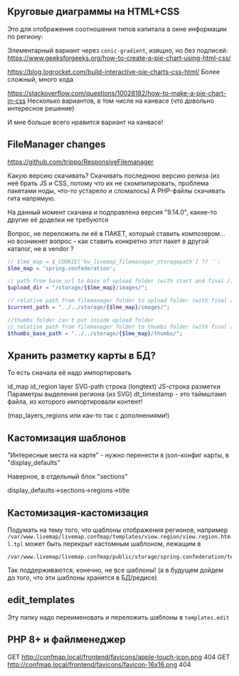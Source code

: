 ## Круговые диаграммы на HTML+CSS

Это для отображения соотношения типов капитала в окне информации по региону:

Элементарный вариант через `conic-gradient`, изящно, но без подписей:
https://www.geeksforgeeks.org/how-to-create-a-pie-chart-using-html-css/

https://blog.logrocket.com/build-interactive-pie-charts-css-html/
Более сложный, много кода

https://stackoverflow.com/questions/10028182/how-to-make-a-pie-chart-in-css
Несколько вариантов, в том числе на канвасе (что довольно интересное решение)

И мне больше всего нравится вариант на канвасе!


## FileManager changes

https://github.com/trippo/ResponsiveFilemanager

Какую версию скачивать? 
Скачивать последнюю версию релиза (из неё брать JS и CSS, потому что их не скомпилировать, проблема пакетами ноды, что-то устарело и сломалось)
А PHP-файлы скачивать гита напрямую.

На данный момент скачана и подправлена версия "9.14.0", какие-то другие её доделки не требуются

Вопрос, не переложить ли её в ПАКЕТ, который ставить композером... но возникнет вопрос - как ставить конкретно этот пакет в другой каталог, не в vendor ?


```php
// $lme_map = $_COOKIE['kw_livemap_filemanager_storagepath'] ?? '';
$lme_map = 'spring.confederation';

// path from base_url to base of upload folder (with start and final /)
$upload_dir = "/storage/{$lme_map}/images/";

// relative path from filemanager folder to upload folder (with final /)
$current_path = "../../storage/{$lme_map}/images/";

//thumbs folder can't put inside upload folder
// relative path from filemanager folder to thumbs folder (with final /)
$thumbs_base_path = "../../storage/{$lme_map}/thumbs/";
```


## Хранить разметку карты в БД?

То есть сначала её надо импортировать

id_map
id_region
layer
SVG-path строка (longtext)
JS-строка разметки
Параметры выделения региона (из SVG)
dt_timestamp - это таймштамп файла, из которого импортировали контент!

(map_layers_regions или как-то так с дополнениями!)

## Кастомизация шаблонов

"Интересные места на карте" - нужно перенести в json-конфиг карты, в "display_defaults"

Наверное, в отдельный блок "sections"

display_defaults->sections->regions->title

## Кастомизация-кастомизация

Подумать на тему того, что шаблоны отображения регионов, например `/var/www.livemap/livemap.confmap/templates/view.region/view.region.html.tpl` может быть перекрыт
кастомным шаблоном, лежащим в

```
/var/www.livemap/livemap.confmap/public/storage/spring.confederation/templates.public/view.region.html.tpl
```

Так поддерживаются, конечно, не все шаблоны!
(а в будущем дойдем до того, что эти шаблоны хранятся в БД/редисе)

## edit_templates

Эту папку надо переименовать и переложить шаблоны в `templates.edit`

## PHP 8+ и файлменеджер

GET http://confmap.local/frontend/favicons/apple-touch-icon.png 404
GET http://confmap.local/frontend/favicons/favicon-16x16.png 404 


